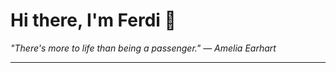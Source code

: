 <h1>Hi there, I'm Ferdi 👋</h1>

<p><em>
  "There's more to life than being a passenger." — Amelia Earhart
</em></p>

---
